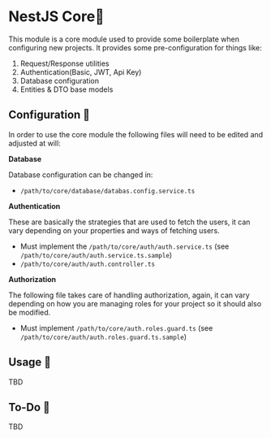 # NestJS Core💠

This module is a core module used to provide some boilerplate when configuring new projects. It provides some pre-configuration for things like:

1. Request/Response utilities
2. Authentication(Basic, JWT, Api Key)
3. Database configuration
4. Entities & DTO base models

## Configuration 🔧

In order to use the core module the following files will need to be edited and adjusted at will:

**Database**

Database configuration can be changed in:

- `/path/to/core/database/databas.config.service.ts`

**Authentication**

These are basically the strategies that are used to fetch the users, it can vary depending on your properties and ways of fetching users.

- Must implement the `/path/to/core/auth/auth.service.ts` (see `/path/to/core/auth/auth.service.ts.sample`)
- `/path/to/core/auth/auth.controller.ts`

**Authorization**

The following file takes care of handling authorization, again, it can vary depending on how you are managing roles for your project so it should also be modified.

- Must implement `/path/to/core/auth.roles.guard.ts` (see `/path/to/core/auth/auth.roles.guard.ts.sample`)

## Usage 🥋

TBD

## To-Do 📃

TBD
